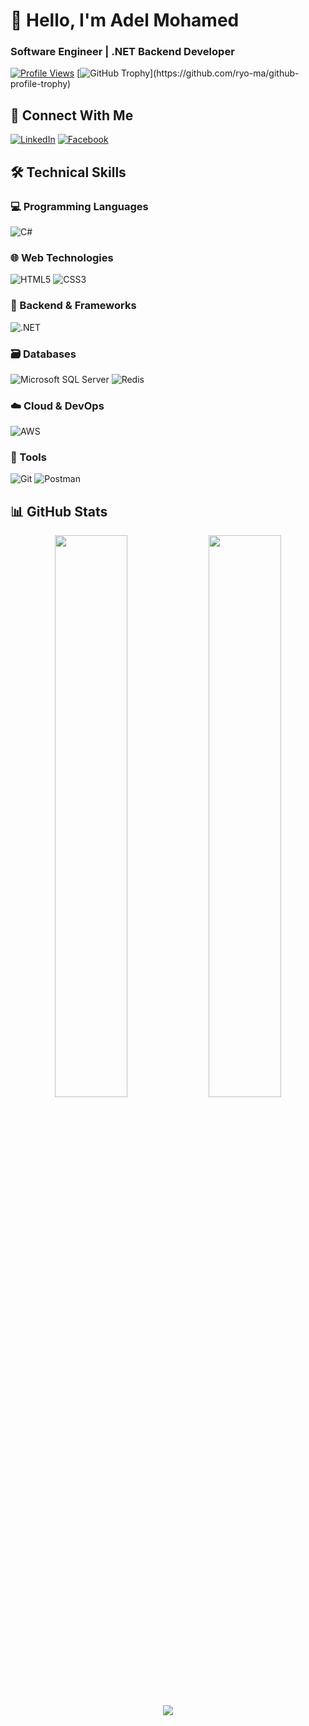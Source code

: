# 👋 Hello, I'm Adel Mohamed
### Software Engineer | .NET Backend Developer

[![Profile Views](https://komarev.com/ghpvc/?username=adel-mohamed25&label=Profile%20views&color=0e75b6&style=flat)](https://github.com/adel-mohamed25)
[![GitHub Trophy](https://github-profile-trophy.vercel.app/?username=adel-mohamed25&margin-w=15&rank=-?)](https://github.com/ryo-ma/github-profile-trophy)

## 🔗 Connect With Me
[![LinkedIn](https://img.shields.io/badge/LinkedIn-0077B5?style=for-the-badge&logo=linkedin&logoColor=white)](https://www.linkedin.com/in/adelmohamed25/)
[![Facebook](https://img.shields.io/badge/Facebook-1877F2?style=for-the-badge&logo=facebook&logoColor=white)](https://www.facebook.com/adel.mohamed.60272)

## 🛠️ Technical Skills

### 💻 Programming Languages
![C#](https://img.shields.io/badge/C%23-239120?style=for-the-badge&logo=c-sharp&logoColor=white)

### 🌐 Web Technologies
![HTML5](https://img.shields.io/badge/HTML5-E34F26?style=for-the-badge&logo=html5&logoColor=white)
![CSS3](https://img.shields.io/badge/CSS3-1572B6?style=for-the-badge&logo=css3&logoColor=white)

### 🚀 Backend & Frameworks
![.NET](https://img.shields.io/badge/.NET-512BD4?style=for-the-badge&logo=dotnet&logoColor=white)

### 🗃️ Databases
![Microsoft SQL Server](https://img.shields.io/badge/Microsoft%20SQL%20Server-CC2927?style=for-the-badge&logo=microsoft%20sql%20server&logoColor=white)
![Redis](https://img.shields.io/badge/Redis-DC382D?style=for-the-badge&logo=redis&logoColor=white)

### ☁️ Cloud & DevOps
![AWS](https://img.shields.io/badge/AWS-232F3E?style=for-the-badge&logo=amazon-aws&logoColor=white)

### 🔧 Tools
![Git](https://img.shields.io/badge/Git-F05032?style=for-the-badge&logo=git&logoColor=white)
![Postman](https://img.shields.io/badge/Postman-FF6C37?style=for-the-badge&logo=postman&logoColor=white)

## 📊 GitHub Stats

<div align="center">
  <img width="48%" src="https://github-readme-stats.vercel.app/api?username=adel-mohamed25&show_icons=true&theme=radical" />
  <img width="48%" src="https://github-readme-streak-stats.herokuapp.com/?user=adel-mohamed25&theme=radical" />
</div>

<div align="center">
  <img src="https://github-readme-stats.vercel.app/api/top-langs/?username=adel-mohamed25&layout=compact&theme=radical" />
</div>
